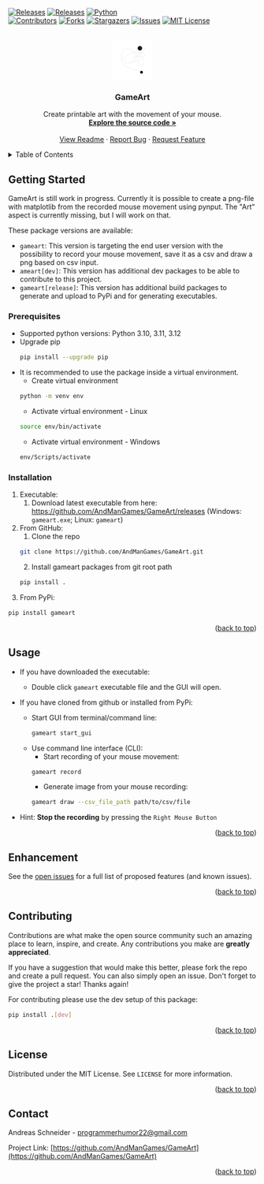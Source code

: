 <a name="readme-top"></a>

<!-- PROJECT SHIELDS -->
[![Releases][releases-shield]][releases-url]
[![Releases][pypi-shield]][pypi-url]
[![Python][pypi-pythonversion-shield]][pypi-url] \
[![Contributors][contributors-shield]][contributors-url]
[![Forks][forks-shield]][forks-url]
[![Stargazers][stars-shield]][stars-url]
[![Issues][issues-shield]][issues-url]
[![MIT License][license-shield]][license-url]

<!-- PROJECT LOGO -->
<br />
<div align="center">
  <a href="https://github.com/AndManGames/GameArt">
    <img src="images/logo.png" alt="Logo" width="80" height="80">
  </a>

<h3 align="center">GameArt</h3>

  <p align="center">
    Create printable art with the movement of your mouse.
    <br />
    <a href="https://github.com/AndManGames/GameArt"><strong>Explore the source code »</strong></a>
    <br />
    <br />
    <a href="https://github.com/AndManGames/GameArt">View Readme</a>
    ·
    <a href="https://github.com/AndManGames/GameArt/issues">Report Bug</a>
    ·
    <a href="https://github.com/AndManGames/GameArt/issues">Request Feature</a>
  </p>
</div>



<!-- TABLE OF CONTENTS -->
<details>
  <summary>Table of Contents</summary>
  <ol>
    <li>
      <a href="#getting-started">Getting Started</a>
      <ul>
        <li><a href="#prerequisites">Prerequisites</a></li>
        <li><a href="#installation">Installation</a></li>
      </ul>
    </li>
    <li><a href="#usage">Usage</a></li>
    <li><a href="#enhancement">Enhancement</a></li>
    <li><a href="#contributing">Contributing</a></li>
    <li><a href="#license">License</a></li>
    <li><a href="#contact">Contact</a></li>
  </ol>
</details>


<!-- GETTING STARTED -->
## Getting Started

GameArt is still work in progress. Currently it is possible to create a png-file with matplotlib from the recorded mouse movement using pynput. The "Art" aspect is currently missing, but I will work on that.

These package versions are available:
* `gameart`: This version is targeting the end user version with the possibility to record your mouse movement, save it as a csv and draw a png based on csv input.
* `ameart[dev]`: This version has additional dev packages to be able to contribute to this project.
* `gameart[release]`: This version has additional build packages to generate and upload to PyPi and for generating executables.


### Prerequisites

* Supported python versions: Python 3.10, 3.11, 3.12
* Upgrade pip
  ```sh
  pip install --upgrade pip
  ```
* It is recommended to use the package inside a virtual environment.
    * Create virtual environment
    ```sh
    python -m venv env
    ```
    * Activate virtual environment - Linux
    ```sh
    source env/bin/activate
    ```
    * Activate virtual environment - Windows
    ```sh
    env/Scripts/activate
    ```

### Installation

1. Executable:
    1. Download latest executable from here: https://github.com/AndManGames/GameArt/releases (Windows: `gameart.exe`; Linux: `gameart`)
2. From GitHub:
    1. Clone the repo
    ```sh
    git clone https://github.com/AndManGames/GameArt.git
    ```
    2. Install gameart packages from git root path
    ```sh
    pip install .
    ```
3. From PyPi:
  ```sh
  pip install gameart
  ```

<p align="right">(<a href="#readme-top">back to top</a>)</p>



<!-- USAGE EXAMPLES -->
## Usage

* If you have downloaded the executable:
    * Double click `gameart` executable file and the GUI will open.
* If you have cloned from github or installed from PyPi:
    * Start GUI from terminal/command line:
        ```sh
        gameart start_gui
        ```
    * Use command line interface (CLI):
        * Start recording of your mouse movement:
        ```sh
        gameart record
        ```
        * Generate image from your mouse recording:
        ```sh
        gameart draw --csv_file_path path/to/csv/file
        ```

* Hint: **Stop the recording** by pressing the `Right Mouse Button`

<p align="right">(<a href="#readme-top">back to top</a>)</p>



<!-- Enhancement requests and Issues -->
## Enhancement

See the [open issues](https://github.com/AndManGames/GameArt/issues) for a full list of proposed features (and known issues).

<p align="right">(<a href="#readme-top">back to top</a>)</p>



<!-- CONTRIBUTING -->
## Contributing

Contributions are what make the open source community such an amazing place to learn, inspire, and create. Any contributions you make are **greatly appreciated**.

If you have a suggestion that would make this better, please fork the repo and create a pull request. You can also simply open an issue.
Don't forget to give the project a star! Thanks again!

For contributing please use the dev setup of this package:
  ```sh
  pip install .[dev]
  ```

<p align="right">(<a href="#readme-top">back to top</a>)</p>



<!-- LICENSE -->
## License

Distributed under the MIT License. See `LICENSE` for more information.

<p align="right">(<a href="#readme-top">back to top</a>)</p>



<!-- CONTACT -->
## Contact

Andreas Schneider - programmerhumor22@gmail.com

Project Link: [https://github.com/AndManGames/GameArt](https://github.com/AndManGames/GameArt)

<p align="right">(<a href="#readme-top">back to top</a>)</p>



<!-- MARKDOWN LINKS & IMAGES -->
<!-- https://www.markdownguide.org/basic-syntax/#reference-style-links -->
[releases-shield]: https://img.shields.io/github/v/release/AndManGames/GameArt?logo=github&style=for-the-badge&label=Latest%20Release
[releases-url]: https://github.com/AndManGames/GameArt/releases
[pypi-shield]: https://img.shields.io/pypi/v/gameart?logo=github&style=for-the-badge
[pypi-pythonversion-shield]: https://img.shields.io/pypi/pyversions/gameart?logo=github&style=for-the-badge
[pypi-url]: https://pypi.org/project/gameart/
[contributors-shield]: https://img.shields.io/github/contributors/AndManGames/GameArt.svg?logo=github
[contributors-url]: https://github.com/AndManGames/GameArt/graphs/contributors
[forks-shield]: https://img.shields.io/github/forks/AndManGames/GameArt.svg?logo=github
[forks-url]: https://github.com/AndManGames/GameArt/network/members
[stars-shield]: https://img.shields.io/github/stars/AndManGames/GameArt.svg?logo=github
[stars-url]: https://github.com/AndManGames/GameArt/stargazers
[issues-shield]: https://img.shields.io/github/issues/AndManGames/GameArt.svg?logo=github
[issues-url]: https://github.com/AndManGames/GameArt/issues
[license-shield]: https://img.shields.io/github/license/AndManGames/GameArt.svg?logo=github
[license-url]: https://github.com/AndManGames/GameArt/blob/master/LICENSE.txt
[product-screenshot]: images/screenshot.png
